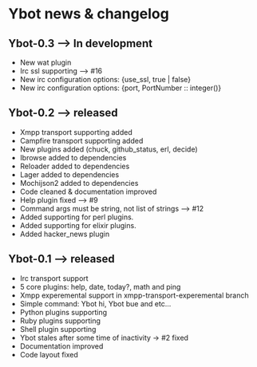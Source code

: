 # Ybot news & changelog

## Ybot-0.3 --> In development

  * New wat plugin
  * Irc ssl supporting --> #16
  * New irc configuration options: {use_ssl, true | false}
  * New irc configuration options: {port, PortNumber :: integer()}

## Ybot-0.2 --> released

  * Xmpp transport supporting added
  * Campfire transport supporting added
  * New plugins added (chuck, github_status, erl, decide)
  * Ibrowse added to dependencies
  * Reloader added to dependencies
  * Lager added to dependencies
  * Mochijson2 added to dependencies
  * Code cleaned & documentation improved
  * Help plugin fixed --> #9
  * Command args must be string, not list of strings --> #12
  * Added supporting for perl plugins.
  * Added supporting for elixir plugins.
  * Added hacker_news plugin

## Ybot-0.1 --> released

  * Irc transport support
  * 5 core plugins: help, date, today?, math and ping
  * Xmpp experemental support in xmpp-transport-experemental branch
  * Simple command: Ybot hi, Ybot bue and etc...
  * Python plugins supporting
  * Ruby plugins supporting
  * Shell plugin supporting
  * Ybot stales after some time of inactivity -> #2 fixed
  * Documentation improved
  * Code layout fixed



